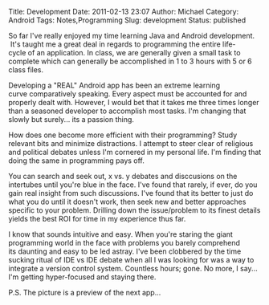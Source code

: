 Title: Development
Date: 2011-02-13 23:07
Author: Michael
Category: Android
Tags: Notes,Programming
Slug: development
Status: published

So far I've really enjoyed my time learning Java and Android
development.  It's taught me a great deal in regards to programming the
entire life-cycle of an application. In class, we are generally given a
small task to complete which can generally be accomplished in 1 to 3
hours with 5 or 6 class files.

Developing a "REAL" Android app has been an extreme learning
curve comparatively speaking. Every aspect must be accounted for and
properly dealt with. However, I would bet that it takes me three times
longer than a seasoned developer to accomplish most tasks. I'm changing
that slowly but surely... its a passion thing.

How does one become more efficient with their programming? Study
relevant bits and minimize distractions. I attempt to steer clear of
religious and political debates unless I'm cornered in my personal life.
I'm finding that doing the same in programming pays off.

You can search and seek out, x vs. y debates and disccusions on the
intertubes until you're blue in the face. I've found that rarely, if
ever, do you gain real insight from such discussions. I've found that
its better to just do what you do until it doesn't work, then seek new
and better approaches specific to your problem. Drilling down the
issue/problem to its finest details yields the best ROI for time in my
experience thus far.

I know that sounds intuitive and easy. When you're staring the giant
programming world in the face with problems you barely comprehend
its daunting and easy to be led astray. I've been clobbered by the time
sucking ritual of IDE vs IDE debate when all I was looking for was a way
to integrate a version control system. Countless hours; gone. No more, I
say... I'm getting hyper-focused and staying there.

P.S. The picture is a preview of the next app...
